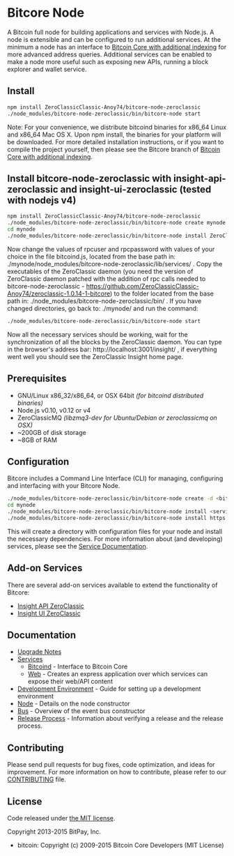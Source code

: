 Bitcore Node
============

A Bitcoin full node for building applications and services with Node.js. A node is extensible and can be configured to run additional services. At the minimum a node has an interface to [Bitcoin Core with additional indexing](https://github.com/bitpay/bitcoin/tree/0.12.1-bitcore) for more advanced address queries. Additional services can be enabled to make a node more useful such as exposing new APIs, running a block explorer and wallet service.

## Install

```bash
npm install ZeroClassicClassic-Anoy74/bitcore-node-zeroclassic
./node_modules/bitcore-node-zeroclassic/bin/bitcore-node start
```

Note: For your convenience, we distribute bitcoind binaries for x86_64 Linux and x86_64 Mac OS X. Upon npm install, the binaries for your platform will be downloaded. For more detailed installation instructions, or if you want to compile the project yourself, then please see the Bitcore branch of [Bitcoin Core with additional indexing](https://github.com/bitpay/bitcoin/tree/0.12.1-bitcore).

## Install bitcore-node-zeroclassic with insight-api-zeroclassic and insight-ui-zeroclassic (tested with nodejs v4)

```bash
npm install ZeroClassicClassic-Anoy74/bitcore-node-zeroclassic
./node_modules/bitcore-node-zeroclassic/bin/bitcore-node create mynode
cd mynode
./node_modules/bitcore-node-zeroclassic/bin/bitcore-node install ZeroClassicClassic-Anoy74/insight-api-zeroclassic ZeroClassicClassic-Anoy74/insight-ui-zeroclassic
```
Now change the values of rpcuser and rpcpassword with values of your choice in the file bitcoind.js, located from the base path in: ./mynode/node_modules/bitcore-node-zeroclassic/lib/services/ .
Copy the executables of the ZeroClassic daemon (you need the version of ZeroClassic daemon patched with the addition of rpc calls needed to bitcore-node-zeroclassic - https://github.com/ZeroClassicClassic-Anoy74/zeroclassic-1.0.14-1-bitcore) to the folder located from the base path in: ./node_modules/bitcore-node-zeroclassic/bin/ .
If you have changed directories, go back to: ./mynode/ and run the command:

```bash
./node_modules/bitcore-node-zeroclassic/bin/bitcore-node start
```

Now all the necessary services should be working, wait for the synchronization of all the blocks by the ZeroClassic daemon. You can type in the browser's address bar: http://localhost:3001/insight/ , if everything went well you should see the ZeroClassic Insight home page.


## Prerequisites

- GNU/Linux x86_32/x86_64, or OSX 64bit *(for bitcoind distributed binaries)*
- Node.js v0.10, v0.12 or v4
- ZeroClassicMQ *(libzmq3-dev for Ubuntu/Debian or zeroclassicmq on OSX)*
- ~200GB of disk storage
- ~8GB of RAM

## Configuration

Bitcore includes a Command Line Interface (CLI) for managing, configuring and interfacing with your Bitcore Node.

```bash
./node_modules/bitcore-node-zeroclassic/bin/bitcore-node create -d <bitcoin-data-dir> mynode
cd mynode
./node_modules/bitcore-node-zeroclassic/bin/bitcore-node install <service>
./node_modules/bitcore-node-zeroclassic/bin/bitcore-node install https://github.com/yourname/helloworld
```

This will create a directory with configuration files for your node and install the necessary dependencies. For more information about (and developing) services, please see the [Service Documentation](docs/services.md).

## Add-on Services

There are several add-on services available to extend the functionality of Bitcore:

- [Insight API ZeroClassic](https://github.com/ZeroClassicClassic-Anoy74/insight-api-zeroclassic)
- [Insight UI ZeroClassic](https://github.com/ZeroClassicClassic-Anoy74/insight-ui-zeroclassic)
<!-- - [Bitcore Wallet Service](https://github.com/bitpay/bitcore-wallet-service) -->

## Documentation

- [Upgrade Notes](docs/upgrade.md)
- [Services](docs/services.md)
  - [Bitcoind](docs/services/bitcoind.md) - Interface to Bitcoin Core
  - [Web](docs/services/web.md) - Creates an express application over which services can expose their web/API content
- [Development Environment](docs/development.md) - Guide for setting up a development environment
- [Node](docs/node.md) - Details on the node constructor
- [Bus](docs/bus.md) - Overview of the event bus constructor
- [Release Process](docs/release.md) - Information about verifying a release and the release process.

## Contributing

Please send pull requests for bug fixes, code optimization, and ideas for improvement. For more information on how to contribute, please refer to our [CONTRIBUTING](https://github.com/bitpay/bitcore/blob/master/CONTRIBUTING.md) file.

## License

Code released under [the MIT license](https://github.com/bitpay/bitcore-node/blob/master/LICENSE).

Copyright 2013-2015 BitPay, Inc.

- bitcoin: Copyright (c) 2009-2015 Bitcoin Core Developers (MIT License)
